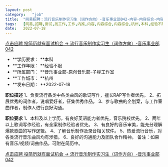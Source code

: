 ```yaml
---
layout:	post
category:	"job"
title:	"网易招聘：流行音乐制作实习生（词作方向）-音乐事业部042-内容-内容综合-内容综合-杭州本科经验不限"
tags:	[网易,招聘,面试,找工作,工作,内推,内容,内容综合,内容综合,杭州,本科,经验不限]
date:	2022-07-18
---
```


[点击应聘 投简历就有面试机会 -> 流行音乐制作实习生（词作方向）-音乐事业部042](http://mobile.bole.netease.com/bole/boleDetail?id=34603&employeeId=346f03c3cda5f04c&key=all)



- **学历要求： **本科
- **工作年限： **经验不限
- **所属部门： **音乐事业部-原创音乐部-子弹工作室
- **工作城市： **杭州
- **发布日期： **2022-07-18



**职位描述**
1、负责流行品类中各类曲风的歌词写作，擅长RAP写作者优先。
2、拓展优秀的词作者，说唱爱好者，征集优秀作品。
3、参与歌曲的企划案，与工作室曲作者，制作人进行良好沟通。



**职位要求**
1、本科及以上学历，有良好英语能力者优先，音乐院校优先。
2、两年以上歌词写作经验，有全案制作经验者优先。
3、有良好的音乐审美，能充分理解爆款歌曲的写作逻辑。
4、了解音乐制作及录音相关软件。
5、热爱流行音乐，对各类流行音乐曲风均有涉猎。
6、良好的沟通能力及团队合作精神。
备注：如果有音乐/视频/词曲作品，可附在简历中。



[点击应聘 投简历就有面试机会 -> 流行音乐制作实习生（词作方向）-音乐事业部042](http://mobile.bole.netease.com/bole/boleDetail?id=34603&employeeId=346f03c3cda5f04c&key=all)